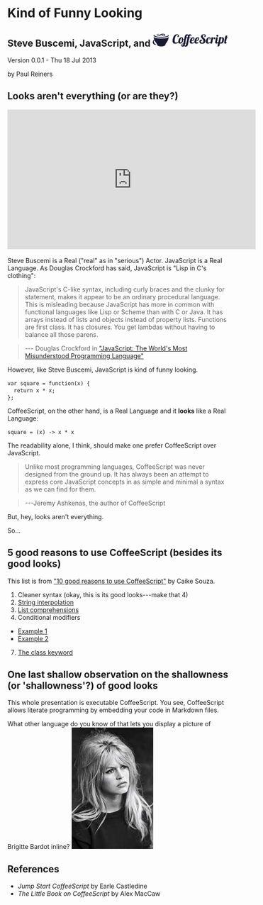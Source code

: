 <link href="docs.css" rel="stylesheet"></link>

Kind of Funny Looking
=====================
<!-- width="225" height="39" -->
Steve Buscemi, JavaScript, and <img src="./img/logo.png" width="169" height="29" alt="CoffeeScript" />
-------------------------------------------

Version 0.0.1 - Thu 18 Jul 2013

by Paul Reiners  


Looks aren't everything (or are they?)
--------------------------------------

<!---
<iframe width="560" height="315" src="//www.youtube.com/embed/x-XEHwUBubk" frameborder="0" allowfullscreen></iframe>
-->
<object width="560" height="315"><param name="movie" value="http://www.youtube.com/v/x-XEHwUBubk&amp;hl=en_US&amp;fs=1"></param><param name="allowFullScreen" value="true"></param><param name="allowscriptaccess" value="always"></param><embed src="http://www.youtube.com/v/x-XEHwUBubk&amp;hl=en_US&amp;fs=1" type="application/x-shockwave-flash" allowscriptaccess="always" allowfullscreen="true" width="560" height="315"></embed></object>

Steve Buscemi is a Real ("real" as in "serious") Actor.  JavaScript is a Real Language.  As Douglas Crockford has said, JavaScript
is "Lisp in C's clothing":

> JavaScript's C-like syntax, including curly braces and the clunky for statement, makes it appear to be an ordinary procedural language. This is 
> misleading because JavaScript has more in common with functional languages like Lisp or Scheme than with C or Java. It has arrays instead of lists and 
> objects instead of property lists. Functions are first class. It has closures. You get lambdas without having to balance all those parens.

> --- Douglas Crockford in ["JavaScript: The World's Most Misunderstood Programming Language"](http://javascript.crockford.com/javascript)

However, like Steve Buscemi, JavaScript is kind of funny looking.

    var square = function(x) {
      return x * x;
    };

CoffeeScript, on the other hand, is a Real Language and it **looks** like a Real Language:

	square = (x) -> x * x

The readability alone, I think, should make one prefer CoffeeScript over JavaScript.

> Unlike most programming languages, CoffeeScript was never designed from the ground up. It has always been an attempt to
express core JavaScript concepts in as simple and minimal a syntax as we can find for them.

> ---Jeremy Ashkenas, the author of CoffeeScript

But, hey, looks aren't everything.

So...

5 good reasons to use CoffeeScript (besides its good looks)
------------------------------------------------------------

This list is from ["10 good reasons to use CoffeeScript"](http://www.netmagazine.com/features/10-good-reasons-use-coffeescript)
by Caike Souza.

1. Cleaner syntax (okay, this is its good looks---make that 4)
4. [String interpolation](./dialogs/LevelDialog.html#stringInterpolation)
5. [List comprehensions](./life/Life.html#listComprehension)
6. Conditional modifiers
 * [Example 1](./game.html#conditionalModifier1)
 * [Example 2](./game.html#conditionalModifier2)
7. [The class keyword](./life/Life.html#classKeyword)

One last shallow observation on the shallowness (or 'shallowness'?) of good looks
---------------------------------------------------------------------------------

This whole presentation is executable CoffeeScript.  You see, CoffeeScript allows
literate programming by embedding your code in Markdown files.

What other language do you know of that lets you display a picture of Brigitte Bardot inline?
![Brigitte Bardot](./img/brigitte.jpg)

References
----------

* <i>Jump Start CoffeeScript </i>by Earle Castledine
* <i>The Little Book on CoffeeScript </i> by Alex MacCaw